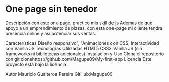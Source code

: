 One page sin tenedor
==========================
Descripción
con este ona page, practico mis skill de js
Ademàs de que apoyo a un emprendimiento de pizzas, con esta one-page mi cliente tendra presencia online y asì potenciar sus ventas.

Características
Diseño responsivo", "Animaciones con CSS, Interactividad con Vanilla JS
Tecnologías Utilizadas
HTML5
CSS3
Vanilla JS (sin frameworks ni bibliotecas adicionales)
Instalación y Uso
Clona el repositorio con git clonehttps://github.com/Magupe09/My-first-app
Licencia
Este proyecto está bajo la licencia .

Autor
Mauricio Gualteros Pereira
GitHub:Magupe09